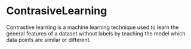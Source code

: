 # ContrasiveLearning
Contrastive learning is a machine learning technique used to learn the general features of a dataset without labels by teaching the model which data points are similar or different. 
